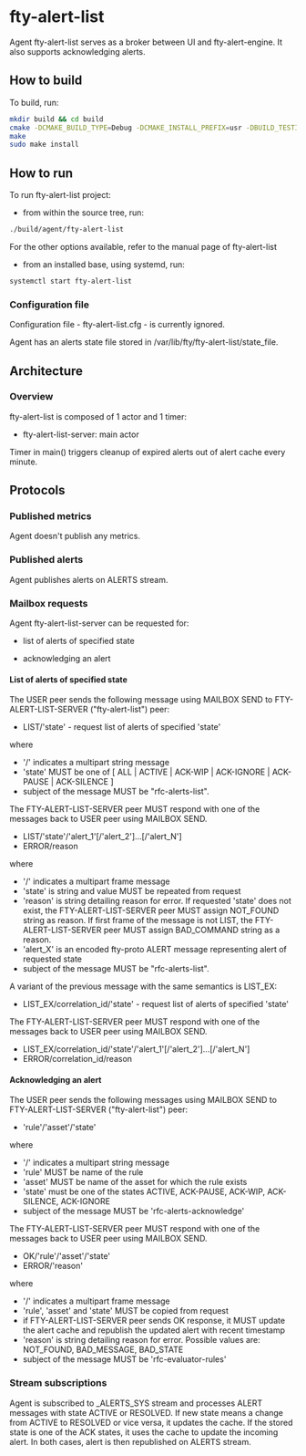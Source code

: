 # fty-alert-list

Agent fty-alert-list serves as a broker between UI and fty-alert-engine. It also supports acknowledging alerts.

## How to build

To build, run:

```bash
mkdir build && cd build
cmake -DCMAKE_BUILD_TYPE=Debug -DCMAKE_INSTALL_PREFIX=usr -DBUILD_TESTING=On ..
make
sudo make install
```

## How to run

To run fty-alert-list project:

* from within the source tree, run:

```bash
./build/agent/fty-alert-list
```

For the other options available, refer to the manual page of fty-alert-list

* from an installed base, using systemd, run:

```bash
systemctl start fty-alert-list
```

### Configuration file

Configuration file - fty-alert-list.cfg - is currently ignored.

Agent has an alerts state file stored in /var/lib/fty/fty-alert-list/state\_file.

## Architecture

### Overview

fty-alert-list is composed of 1 actor and 1 timer:

* fty-alert-list-server: main actor

Timer in main() triggers cleanup of expired alerts out of alert cache every minute.

## Protocols

### Published metrics

Agent doesn't publish any metrics.

### Published alerts

Agent publishes alerts on ALERTS stream.

### Mailbox requests

Agent fty-alert-list-server can be requested for:

* list of alerts of specified state

* acknowledging an alert

#### List of alerts of specified state

The USER peer sends the following message using MAILBOX SEND to
FTY-ALERT-LIST-SERVER ("fty-alert-list") peer:

* LIST/'state' - request list of alerts of specified 'state'

where
* '/' indicates a multipart string message
* 'state' MUST be one of [ ALL | ACTIVE | ACK-WIP | ACK-IGNORE | ACK-PAUSE | ACK-SILENCE ]
* subject of the message MUST be "rfc-alerts-list".

The FTY-ALERT-LIST-SERVER peer MUST respond with one of the messages back to USER
peer using MAILBOX SEND.

* LIST/'state'/'alert\_1'[/'alert\_2']...[/'alert\_N']
* ERROR/reason

where
* '/' indicates a multipart frame message
* 'state' is string and value MUST be repeated from request
* 'reason' is string detailing reason for error. If requested 'state' does not
    exist, the FTY-ALERT-LIST-SERVER peer MUST assign NOT_FOUND string as reason.
    If first frame of the message is not LIST, the FTY-ALERT-LIST-SERVER peer MUST
    assign BAD_COMMAND string as a reason.
* 'alert\_X' is an encoded fty-proto ALERT message representing alert
    of requested state
* subject of the message MUST be "rfc-alerts-list".

A variant of the previous message with the same semantics is LIST_EX:

* LIST_EX/correlation_id/'state' - request list of alerts of specified 'state'

The FTY-ALERT-LIST-SERVER peer MUST respond with one of the messages back to USER
peer using MAILBOX SEND.

* LIST_EX/correlation_id/'state'/'alert\_1'[/'alert\_2']...[/'alert\_N']
* ERROR/correlation_id/reason

#### Acknowledging an alert

The USER peer sends the following messages using MAILBOX SEND to
FTY-ALERT-LIST-SERVER ("fty-alert-list") peer:

* 'rule'/'asset'/'state'

where
* '/' indicates a multipart string message
* 'rule' MUST be name of the rule
* 'asset' MUST be name of the asset for which the rule exists
* 'state' must be one of the states ACTIVE, ACK-PAUSE, ACK-WIP, ACK-SILENCE, ACK-IGNORE
* subject of the message MUST be 'rfc-alerts-acknowledge'

The FTY-ALERT-LIST-SERVER peer MUST respond with one of the messages back to USER
peer using MAILBOX SEND.

* OK/'rule'/'asset'/'state'
* ERROR/'reason'

where
* '/' indicates a multipart frame message
* 'rule', 'asset' and 'state' MUST be copied from request
* if FTY-ALERT-LIST-SERVER peer sends OK response, it MUST update the alert cache and republish the updated alert with recent timestamp
* 'reason' is string detailing reason for error. Possible values are: NOT\_FOUND, BAD\_MESSAGE, BAD\_STATE
* subject of the message MUST be 'rfc-evaluator-rules'

### Stream subscriptions

Agent is subscribed to \_ALERTS\_SYS stream and processes ALERT messages with state ACTIVE or RESOLVED.
If new state means a change from ACTIVE to RESOLVED or vice versa, it updates the cache.
If the stored state is one of the ACK states, it uses the cache to update the incoming alert.
In both cases, alert is then republished on ALERTS stream.
